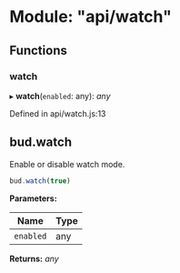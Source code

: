 # Module: "api/watch"

## Functions

###  watch

▸ **watch**(`enabled`: any): *any*

Defined in api/watch.js:13

## bud.watch

Enable or disable watch mode.

```js
bud.watch(true)
```

**Parameters:**

Name | Type |
------ | ------ |
`enabled` | any |

**Returns:** *any*
